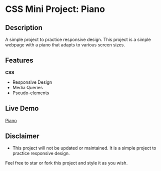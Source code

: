 # CSS Mini Project: Piano

## Description

A simple project to practice responsive design. This project is a simple webpage with a piano that adapts to various screen sizes.

## Features

**CSS**

- Responsive Design
- Media Queries
- Pseudo-elements

## Live Demo

[Piano](https://quintincodes.github.io/CSS-Mini_Projects-Piano/)

## Disclaimer

- This project will not be updated or maintained. It is a simple project to practice responsive design.

Feel free to star or fork this project and style it as you wish.
